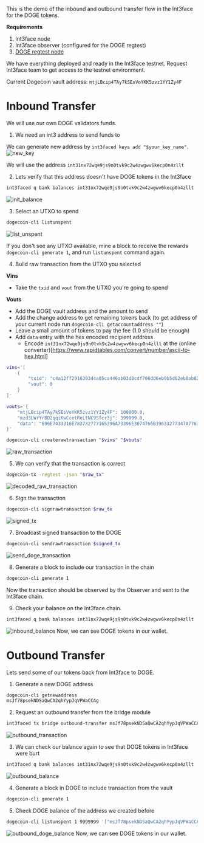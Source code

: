 This is the demo of the inbound and outbound transfer flow in the Int3face for the DOGE tokens.

**Requirements**
1. Int3face node
2. Int3face observer (configured for the DOGE regtest)
3. [DOGE regtest node](./dogecoin_deploy.md)

We have everything deployed and ready in the Int3face testnet. Request Int3face team to get access to the testnet environment.

Current Dogecoin vault address: `mtjLBcip4TAy7kSEsVoYKK5zvz1YY1Zy4F`

# Inbound Transfer

We will use our own DOGE validators funds.

1. We need an int3 address to send funds to

We can generate new address by `int3faced keys add "$your_key_name"`.
![new_key](./images/dogecoin_inbound_outbound/new_key.png)

We will use the address `int31nx72wqe9js9n0tvk9c2w4zwgwv6kecp0n4zllt`

2. Lets verify that this address doesn't have DOGE tokens in the Int3face

```sh
int3faced q bank balances int31nx72wqe9js9n0tvk9c2w4zwgwv6kecp0n4zllt
```

![init_balance](./images/dogecoin_inbound_outbound/init_balance.png)

3. Select an UTXO to spend

```sh
dogecoin-cli listunspent 
```

![list_unspent](./images/dogecoin_inbound_outbound/list_unspent.png)

If you don't see any UTXO available, mine a block to receive the rewards `dogecoin-cli generate 1`, and run `listunspent` command again.

4. Build raw transaction from the UTXO you selected

**Vins**
   * Take the `txid` and `vout` from the UTXO you're going to spend

**Vouts**
   * Add the DOGE vault address and the amount to send
   * Add the change address to get remaining tokens back (to get address of your current node run `dogecoin-cli getaccountaddress ""`)
   * Leave a small amount of tokens to pay the fee (1.0 should be enough)
   * Add `data` entry with the hex encoded recipient address
     * Encode `int31nx72wqe9js9n0tvk9c2w4zwgwv6kecp0n4zllt` at the (online converter)[https://www.rapidtables.com/convert/number/ascii-to-hex.html]

```sh
vins='[
    {
        "txid": "c4a12ff2916393d4a05ca446ab03d8cdf706dd6eb9b5d62eb8ab82cb08a01602",
        "vout": 0
    }
]'

vouts='{
    "mtjLBcip4TAy7kSEsVoYKK5zvz1YY1Zy4F": 100000.0,
    "mzd3LWrYrBD2qqiKwCcetReLtNC9Sfcr3j": 399999.0,
    "data": "696E7433316E783732777165396A73396E3074766B39633277347A77677776366B656370306E347A6C6C74"
}'

dogecoin-cli createrawtransaction "$vins" "$vouts"
```

![raw_transaction](./images/dogecoin_inbound_outbound/raw_transaction.png)

5. We can verify that the transaction is correct

```sh
dogecoin-tx -regtest -json "$raw_tx"
```

![decoded_raw_transaction](./images/dogecoin_inbound_outbound/decoded_raw_transaction.png)

6. Sign the transaction

```sh
dogecoin-cli signrawtransaction $raw_tx
```

![signed_tx](./images/dogecoin_inbound_outbound/signed_transaction.png)

7. Broadcast signed transaction to the DOGE

```sh
dogecoin-cli sendrawtransaction $signed_tx
```

![send_doge_transaction](./images/dogecoin_inbound_outbound/send_doge_transaction.png)

8. Generate a block to include our transaction in the chain

```sh
dogecoin-cli generate 1
```

Now the transaction should be observed by the Observer and sent to the Int3face chain.

9. Check your balance on the Int3face chain.

```sh
int3faced q bank balances int31nx72wqe9js9n0tvk9c2w4zwgwv6kecp0n4zllt
```

![inbound_balance](./images/dogecoin_inbound_outbound/inbound_balance.png)
Now, we can see DOGE tokens in our wallet.

# Outbound Transfer

Lets send some of our tokens back from Int3face to DOGE.

1. Generate a new DOGE address

```sh
dogecoin-cli getnewaddress
msJf78psekNDSaQwCA2qhYypJqVPWaCCAg
```

2. Request an outbound transfer from the bridge module

```sh
int3faced tx bridge outbound-transfer msJf78psekNDSaQwCA2qhYypJqVPWaCCAg dogecoin-doge 5000000000000 --from doge_test
```

![outbound_transaction](./images/dogecoin_inbound_outbound/outbound_transaction.png)

3. We can check our balance again to see that DOGE tokens in Int3face were burt

```sh
int3faced q bank balances int31nx72wqe9js9n0tvk9c2w4zwgwv6kecp0n4zllt
```

![outbound_balance](./images/dogecoin_inbound_outbound/outbound_balance.png)

4. Generate a block in DOGE to include transaction from the vault

```sh
dogecoin-cli generate 1
```

5. Check DOGE balance of the address we created before

```sh
dogecoin-cli listunspent 1 9999999 '["msJf78psekNDSaQwCA2qhYypJqVPWaCCAg"]'
```

![outbound_doge_balance](./images/dogecoin_inbound_outbound/outbound_doge_balance.png)
Now, we can see DOGE tokens in our wallet.
